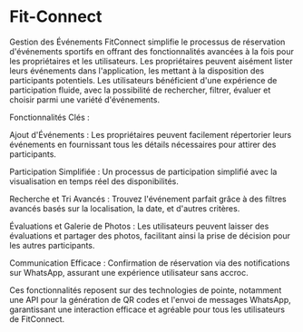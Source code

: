 # Fit-Connect  
Gestion des Événements FitConnect simplifie le processus de réservation d'événements sportifs en offrant des fonctionnalités avancées à la fois pour les propriétaires et les utilisateurs. Les propriétaires peuvent aisément lister leurs événements dans l'application, les mettant à la disposition des participants potentiels. Les utilisateurs bénéficient d'une expérience de participation fluide, avec la possibilité de rechercher, filtrer, évaluer et choisir parmi une variété d'événements.

Fonctionnalités Clés :

Ajout d'Événements : Les propriétaires peuvent facilement répertorier leurs événements en fournissant tous les détails nécessaires pour attirer des participants.

Participation Simplifiée : Un processus de participation simplifié avec la visualisation en temps réel des disponibilités.

Recherche et Tri Avancés : Trouvez l'événement parfait grâce à des filtres avancés basés sur la localisation, la date, et d'autres critères.

Évaluations et Galerie de Photos : Les utilisateurs peuvent laisser des évaluations et partager des photos, facilitant ainsi la prise de décision pour les autres participants.

Communication Efficace : Confirmation de réservation via des notifications sur WhatsApp, assurant une expérience utilisateur sans accroc.

Ces fonctionnalités reposent sur des technologies de pointe, notamment une API pour la génération de QR codes et l'envoi de messages WhatsApp, garantissant une interaction efficace et agréable pour tous les utilisateurs de FitConnect.
